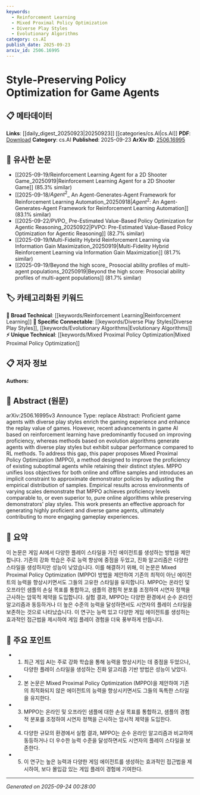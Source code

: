 ```yaml
---
keywords:
  - Reinforcement Learning
  - Mixed Proximal Policy Optimization
  - Diverse Play Styles
  - Evolutionary Algorithms
category: cs.AI
publish_date: 2025-09-23
arxiv_id: 2506.16995
---
```


<!-- KEYWORD_LINKING_METADATA:
{
  "processed_timestamp": "2025-09-24T00:28:00.080980",
  "vocabulary_version": "1.0",
  "selected_keywords": [
    "Reinforcement Learning",
    "Mixed Proximal Policy Optimization",
    "Diverse Play Styles",
    "Evolutionary Algorithms"
  ],
  "rejected_keywords": [],
  "similarity_scores": {
    "Reinforcement Learning": 0.8,
    "Mixed Proximal Policy Optimization": 0.85,
    "Diverse Play Styles": 0.78,
    "Evolutionary Algorithms": 0.77
  },
  "extraction_method": "AI_prompt_based",
  "budget_applied": true,
  "candidates_json": {
    "candidates": [
      {
        "surface": "reinforcement learning",
        "canonical": "Reinforcement Learning",
        "aliases": [
          "RL"
        ],
        "category": "broad_technical",
        "rationale": "Reinforcement Learning is a foundational technique in game AI, providing strong connectivity with existing literature.",
        "novelty_score": 0.3,
        "connectivity_score": 0.9,
        "specificity_score": 0.65,
        "link_intent_score": 0.8
      },
      {
        "surface": "Mixed Proximal Policy Optimization",
        "canonical": "Mixed Proximal Policy Optimization",
        "aliases": [
          "MPPO"
        ],
        "category": "unique_technical",
        "rationale": "MPPO is a novel approach introduced in this paper, crucial for connecting discussions on style-preserving optimization.",
        "novelty_score": 0.85,
        "connectivity_score": 0.7,
        "specificity_score": 0.88,
        "link_intent_score": 0.85
      },
      {
        "surface": "diverse play styles",
        "canonical": "Diverse Play Styles",
        "aliases": [
          "play style diversity"
        ],
        "category": "specific_connectable",
        "rationale": "Diverse Play Styles are central to the paper's contribution, linking to broader discussions on agent behavior.",
        "novelty_score": 0.55,
        "connectivity_score": 0.75,
        "specificity_score": 0.7,
        "link_intent_score": 0.78
      },
      {
        "surface": "evolution algorithms",
        "canonical": "Evolutionary Algorithms",
        "aliases": [
          "evolutionary methods"
        ],
        "category": "specific_connectable",
        "rationale": "Evolutionary Algorithms provide a contrasting approach to RL, enhancing connectivity with optimization techniques.",
        "novelty_score": 0.4,
        "connectivity_score": 0.8,
        "specificity_score": 0.68,
        "link_intent_score": 0.77
      }
    ],
    "ban_list_suggestions": [
      "proficiency",
      "gaming experience",
      "empirical results"
    ]
  },
  "decisions": [
    {
      "candidate_surface": "reinforcement learning",
      "resolved_canonical": "Reinforcement Learning",
      "decision": "linked",
      "scores": {
        "novelty": 0.3,
        "connectivity": 0.9,
        "specificity": 0.65,
        "link_intent": 0.8
      }
    },
    {
      "candidate_surface": "Mixed Proximal Policy Optimization",
      "resolved_canonical": "Mixed Proximal Policy Optimization",
      "decision": "linked",
      "scores": {
        "novelty": 0.85,
        "connectivity": 0.7,
        "specificity": 0.88,
        "link_intent": 0.85
      }
    },
    {
      "candidate_surface": "diverse play styles",
      "resolved_canonical": "Diverse Play Styles",
      "decision": "linked",
      "scores": {
        "novelty": 0.55,
        "connectivity": 0.75,
        "specificity": 0.7,
        "link_intent": 0.78
      }
    },
    {
      "candidate_surface": "evolution algorithms",
      "resolved_canonical": "Evolutionary Algorithms",
      "decision": "linked",
      "scores": {
        "novelty": 0.4,
        "connectivity": 0.8,
        "specificity": 0.68,
        "link_intent": 0.77
      }
    }
  ]
}
-->

# Style-Preserving Policy Optimization for Game Agents

## 📋 메타데이터

**Links**: [[daily_digest_20250923|20250923]] [[categories/cs.AI|cs.AI]]
**PDF**: [Download](https://arxiv.org/pdf/2506.16995.pdf)
**Category**: cs.AI
**Published**: 2025-09-23
**ArXiv ID**: [2506.16995](https://arxiv.org/abs/2506.16995)

## 🔗 유사한 논문
- [[2025-09-19/Reinforcement Learning Agent for a 2D Shooter Game_20250919|Reinforcement Learning Agent for a 2D Shooter Game]] (85.3% similar)
- [[2025-09-18/$Agent^2$_ An Agent-Generates-Agent Framework for Reinforcement Learning Automation_20250918|$Agent^2$: An Agent-Generates-Agent Framework for Reinforcement Learning Automation]] (83.1% similar)
- [[2025-09-22/PVPO_ Pre-Estimated Value-Based Policy Optimization for Agentic Reasoning_20250922|PVPO: Pre-Estimated Value-Based Policy Optimization for Agentic Reasoning]] (82.7% similar)
- [[2025-09-19/Multi-Fidelity Hybrid Reinforcement Learning via Information Gain Maximization_20250919|Multi-Fidelity Hybrid Reinforcement Learning via Information Gain Maximization]] (81.7% similar)
- [[2025-09-19/Beyond the high score_ Prosocial ability profiles of multi-agent populations_20250919|Beyond the high score: Prosocial ability profiles of multi-agent populations]] (81.7% similar)

## 🏷️ 카테고리화된 키워드
**🧠 Broad Technical**: [[keywords/Reinforcement Learning|Reinforcement Learning]]
**🔗 Specific Connectable**: [[keywords/Diverse Play Styles|Diverse Play Styles]], [[keywords/Evolutionary Algorithms|Evolutionary Algorithms]]
**⚡ Unique Technical**: [[keywords/Mixed Proximal Policy Optimization|Mixed Proximal Policy Optimization]]

## 📋 저자 정보

**Authors:** 

## 📄 Abstract (원문)

arXiv:2506.16995v3 Announce Type: replace 
Abstract: Proficient game agents with diverse play styles enrich the gaming experience and enhance the replay value of games. However, recent advancements in game AI based on reinforcement learning have predominantly focused on improving proficiency, whereas methods based on evolution algorithms generate agents with diverse play styles but exhibit subpar performance compared to RL methods. To address this gap, this paper proposes Mixed Proximal Policy Optimization (MPPO), a method designed to improve the proficiency of existing suboptimal agents while retaining their distinct styles. MPPO unifies loss objectives for both online and offline samples and introduces an implicit constraint to approximate demonstrator policies by adjusting the empirical distribution of samples. Empirical results across environments of varying scales demonstrate that MPPO achieves proficiency levels comparable to, or even superior to, pure online algorithms while preserving demonstrators' play styles. This work presents an effective approach for generating highly proficient and diverse game agents, ultimately contributing to more engaging gameplay experiences.

## 📝 요약

이 논문은 게임 AI에서 다양한 플레이 스타일을 가진 에이전트를 생성하는 방법을 제안합니다. 기존의 강화 학습은 주로 능력 향상에 중점을 두었고, 진화 알고리즘은 다양한 스타일을 생성하지만 성능이 낮았습니다. 이를 해결하기 위해, 이 논문은 Mixed Proximal Policy Optimization (MPPO) 방법을 제안하여 기존의 최적이 아닌 에이전트의 능력을 향상시키면서도 그들의 고유한 스타일을 유지합니다. MPPO는 온라인 및 오프라인 샘플의 손실 목표를 통합하고, 샘플의 경험적 분포를 조정하여 시연자 정책을 근사하는 암묵적 제약을 도입합니다. 실험 결과, MPPO는 다양한 환경에서 순수 온라인 알고리즘과 동등하거나 더 높은 수준의 능력을 달성하면서도 시연자의 플레이 스타일을 보존하는 것으로 나타났습니다. 이 연구는 능력 있고 다양한 게임 에이전트를 생성하는 효과적인 접근법을 제시하여 게임 플레이 경험을 더욱 풍부하게 만듭니다.

## 🎯 주요 포인트

- 1. 최근 게임 AI는 주로 강화 학습을 통해 능력을 향상시키는 데 중점을 두었으나, 다양한 플레이 스타일을 생성하는 진화 알고리즘 기반 방법은 성능이 낮았다.
- 2. 본 논문은 Mixed Proximal Policy Optimization (MPPO)을 제안하여 기존의 최적화되지 않은 에이전트의 능력을 향상시키면서도 그들의 독특한 스타일을 유지한다.
- 3. MPPO는 온라인 및 오프라인 샘플에 대한 손실 목표를 통합하고, 샘플의 경험적 분포를 조정하여 시연자 정책을 근사하는 암시적 제약을 도입한다.
- 4. 다양한 규모의 환경에서 실험 결과, MPPO는 순수 온라인 알고리즘과 비교하여 동등하거나 더 우수한 능력 수준을 달성하면서도 시연자의 플레이 스타일을 보존한다.
- 5. 이 연구는 높은 능력과 다양한 게임 에이전트를 생성하는 효과적인 접근법을 제시하여, 보다 몰입감 있는 게임 플레이 경험에 기여한다.


---

*Generated on 2025-09-24 00:28:00*